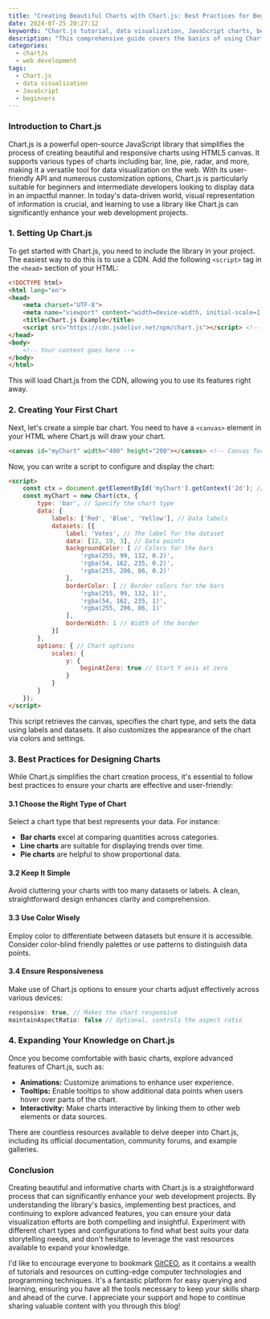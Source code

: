 ```yaml
---
title: "Creating Beautiful Charts with Chart.js: Best Practices for Beginners"
date: 2024-07-25 20:27:12
keywords: "Chart.js tutorial, data visualization, JavaScript charts, beginner guide, web development"
description: "This comprehensive guide covers the basics of using Chart.js to create stunning and responsive charts for your web applications. Learn how to set up Chart.js, understand its key features, and follow best practices to ensure your charts are both visually appealing and effective in data representation. Whether you are a novice or looking to enhance your skills, this tutorial is tailored to help you grasp the essentials of Chart.js with step-by-step instructions, practical examples, and tips for leveraging its powerful features. Convert data into insightful visualizations with Chart.js."
categories:
  - chartJs
  - web development
tags:
  - Chart.js
  - data visualization
  - JavaScript
  - beginners
---
```


### Introduction to Chart.js

Chart.js is a powerful open-source JavaScript library that simplifies the process of creating beautiful and responsive charts using HTML5 canvas. It supports various types of charts including bar, line, pie, radar, and more, making it a versatile tool for data visualization on the web. With its user-friendly API and numerous customization options, Chart.js is particularly suitable for beginners and intermediate developers looking to display data in an impactful manner. In today's data-driven world, visual representation of information is crucial, and learning to use a library like Chart.js can significantly enhance your web development projects.

<!-- more -->

### 1. Setting Up Chart.js

To get started with Chart.js, you need to include the library in your project. The easiest way to do this is to use a CDN. Add the following `<script>` tag in the `<head>` section of your HTML:

```html
<!DOCTYPE html>
<html lang="en">
<head>
    <meta charset="UTF-8">
    <meta name="viewport" content="width=device-width, initial-scale=1.0">
    <title>Chart.js Example</title>
    <script src="https://cdn.jsdelivr.net/npm/chart.js"></script> <!-- Include Chart.js library -->
</head>
<body>
    <!-- Your content goes here -->
</body>
</html>
```

This will load Chart.js from the CDN, allowing you to use its features right away.

### 2. Creating Your First Chart

Next, let's create a simple bar chart. You need to have a `<canvas>` element in your HTML where Chart.js will draw your chart.

```html
<canvas id="myChart" width="400" height="200"></canvas> <!-- Canvas for the chart -->
```

Now, you can write a script to configure and display the chart:

```html
<script>
    const ctx = document.getElementById('myChart').getContext('2d'); // Get canvas context
    const myChart = new Chart(ctx, {
        type: 'bar', // Specify the chart type
        data: {
            labels: ['Red', 'Blue', 'Yellow'], // Data labels
            datasets: [{
                label: 'Votes', // The label for the dataset
                data: [12, 19, 3], // Data points
                backgroundColor: [ // Colors for the bars
                    'rgba(255, 99, 132, 0.2)',
                    'rgba(54, 162, 235, 0.2)',
                    'rgba(255, 206, 86, 0.2)'
                ],
                borderColor: [ // Border colors for the bars
                    'rgba(255, 99, 132, 1)',
                    'rgba(54, 162, 235, 1)',
                    'rgba(255, 206, 86, 1)'
                ],
                borderWidth: 1 // Width of the border
            }]
        },
        options: { // Chart options
            scales: {
                y: {
                    beginAtZero: true // Start Y axis at zero
                }
            }
        }
    });
</script>
```

This script retrieves the canvas, specifies the chart type, and sets the data using labels and datasets. It also customizes the appearance of the chart via colors and settings.

### 3. Best Practices for Designing Charts

While Chart.js simplifies the chart creation process, it's essential to follow best practices to ensure your charts are effective and user-friendly:

#### 3.1 Choose the Right Type of Chart

Select a chart type that best represents your data. For instance:
- **Bar charts** excel at comparing quantities across categories.
- **Line charts** are suitable for displaying trends over time.
- **Pie charts** are helpful to show proportional data.

#### 3.2 Keep It Simple

Avoid cluttering your charts with too many datasets or labels. A clean, straightforward design enhances clarity and comprehension.

#### 3.3 Use Color Wisely

Employ color to differentiate between datasets but ensure it is accessible. Consider color-blind friendly palettes or use patterns to distinguish data points.

#### 3.4 Ensure Responsiveness

Make use of Chart.js options to ensure your charts adjust effectively across various devices:

```javascript
responsive: true, // Makes the chart responsive
maintainAspectRatio: false // Optional, controls the aspect ratio
```

### 4. Expanding Your Knowledge on Chart.js

Once you become comfortable with basic charts, explore advanced features of Chart.js, such as:
- **Animations:** Customize animations to enhance user experience.
- **Tooltips:** Enable tooltips to show additional data points when users hover over parts of the chart.
- **Interactivity:** Make charts interactive by linking them to other web elements or data sources.

There are countless resources available to delve deeper into Chart.js, including its official documentation, community forums, and example galleries.

### Conclusion

Creating beautiful and informative charts with Chart.js is a straightforward process that can significantly enhance your web development projects. By understanding the library's basics, implementing best practices, and continuing to explore advanced features, you can ensure your data visualization efforts are both compelling and insightful. Experiment with different chart types and configurations to find what best suits your data storytelling needs, and don't hesitate to leverage the vast resources available to expand your knowledge.

I'd like to encourage everyone to bookmark [GitCEO](https://gitceo.com), as it contains a wealth of tutorials and resources on cutting-edge computer technologies and programming techniques. It's a fantastic platform for easy querying and learning, ensuring you have all the tools necessary to keep your skills sharp and ahead of the curve. I appreciate your support and hope to continue sharing valuable content with you through this blog!